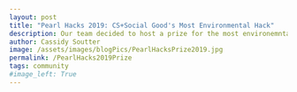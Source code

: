 ```yaml
---
layout: post
title: "Pearl Hacks 2019: CS+Social Good's Most Environmental Hack"
description: Our team decided to host a prize for the most environemntally oriented hack at UNC's hackathon for female and non-binary identifying students, Pearl Hacks. Read more about the team we chose and why.
author: Cassidy Soutter
image: /assets/images/blogPics/PearlHacksPrize2019.jpg
permalink: /PearlHacks2019Prize
tags: community
#image_left: True
---
```


